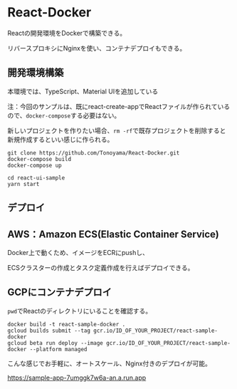 # React-Docker
Reactの開発環境をDockerで構築できる。

リバースプロキシにNginxを使い、コンテナデプロイもできる。

## 開発環境構築
本環境では、TypeScript、Material UIを追加している

注：今回のサンプルは、既にreact-create-appでReactファイルが作られているので、`docker-compose`する必要はない。

新しいプロジェクトを作りたい場合、`rm -rf`で既存プロジェクトを削除すると新規作成するといい感じに作られる。
```
git clone https://github.com/Tonoyama/React-Docker.git
docker-compose build
docker-compose up
```

```
cd react-ui-sample
yarn start
```

## デプロイ

## AWS：Amazon ECS(Elastic Container Service)
Docker上で動くため、イメージをECRにpushし、

ECSクラスターの作成とタスク定義作成を行えばデプロイできる。

## GCPにコンテナデプロイ

`pwd`でReactのディレクトリにいることを確認する。

```
docker build -t react-sample-docker .
gcloud builds submit --tag gcr.io/ID_OF_YOUR_PROJECT/react-sample-docker
gcloud beta run deploy --image gcr.io/ID_OF_YOUR_PROJECT/react-sample-docker --platform managed
```
こんな感じでお手軽に、オートスケール、Nginx付きのデプロイが可能。

https://sample-app-7umggk7w6a-an.a.run.app
